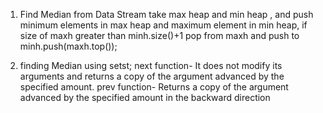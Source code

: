 1. Find Median from Data Stream
take max heap and min heap , and push minimum elements in max heap and maximum element in min heap, if size of maxh greater than minh.size()+1 pop from maxh and push to minh.push(maxh.top());


2. finding Median using set<int>st;
 next function-
 It does not modify its arguments and returns a copy of the argument advanced by the specified amount.
 prev function-
 Returns a copy of the argument advanced by the specified amount in the backward direction
